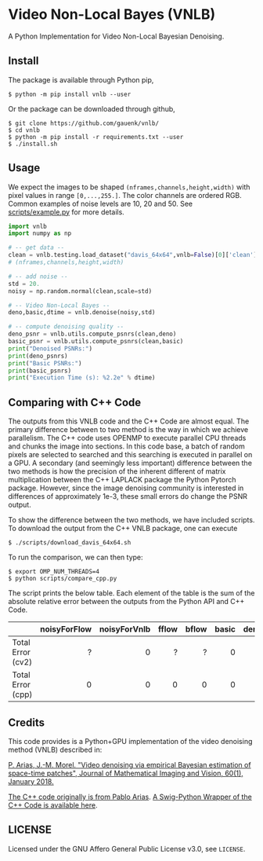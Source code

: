 Video Non-Local Bayes (VNLB)
=========================================
A Python Implementation for Video Non-Local Bayesian Denoising. 


Install
-------

The package is available through Python pip,

```
$ python -m pip install vnlb --user
```

Or the package can be downloaded through github,

```
$ git clone https://github.com/gauenk/vnlb/
$ cd vnlb
$ python -m pip install -r requirements.txt --user
$ ./install.sh
```

Usage
-----

We expect the images to be shaped `(nframes,channels,height,width)` with
pixel values in range `[0,...,255.]`. The color channels are ordered RGB. Common examples of noise levels are 10, 20 and 50. See [scripts/example.py](https://github.com/gauenk/vnlb/blob/master/scripts/example.py) for more details.

```python
import vnlb
import numpy as np

# -- get data --
clean = vnlb.testing.load_dataset("davis_64x64",vnlb=False)[0]['clean'].copy()[:3]              
# (nframes,channels,height,width)

# -- add noise --
std = 20.
noisy = np.random.normal(clean,scale=std)

# -- Video Non-Local Bayes --
deno,basic,dtime = vnlb.denoise(noisy,std)

# -- compute denoising quality --
deno_psnr = vnlb.utils.compute_psnrs(clean,deno)
basic_psnr = vnlb.utils.compute_psnrs(clean,basic)
print("Denoised PSNRs:")
print(deno_psnrs)
print("Basic PSNRs:")
print(basic_psnrs)
print("Execution Time (s): %2.2e" % dtime)

```

Comparing with C++ Code
---

The outputs from this VNLB code and the C++ Code are almost equal. The primary difference between to two method is the way in which we achieve parallelism. The C++ code uses OPENMP to execute parallel CPU threads and chunks the image into sections. In this code base, a batch of random pixels are selected to searched and this searching is executed in parallel on a GPU. A secondary (and seemingly less important) difference between the two methods is how the precision of the inherent different of matrix multiplication between the C++ LAPLACK package the Python Pytorch package. However, since the image denoising community is interested in differences of approximately 1e-3, these small errors do change the PSNR output.

To show the difference between the two methods, we have included scripts. To download the output from the C++ VNLB package, one can execute

```
$ ./scripts/download_davis_64x64.sh
```

To run the comparison, we can then type:

```
$ export OMP_NUM_THREADS=4
$ python scripts/compare_cpp.py
```

The script prints the below table. Each element of the table is the sum of the absolute relative error between the outputs from the Python API and C++ Code.

|                   |   noisyForFlow |   noisyForVnlb |   fflow |   bflow |   basic |   denoised |
|:------------------|---------------:|---------------:|--------:|--------:|--------:|-----------:|
| Total Error (cv2) |    ? |              0 | ? |  ? |       0 |          0 |
| Total Error (cpp) |    0           |              0 |   0     |   0     |       0 |          0 |


Credits
--------

This code provides is a Python+GPU implementation of the video denoising method (VNLB) described in:

[P. Arias, J.-M. Morel. "Video denoising via empirical Bayesian estimation of
space-time patches", Journal of Mathematical Imaging and Vision, 60(1),
January 2018.](https://link.springer.com/article/10.1007%2Fs10851-017-0742-4)

[The C++ code originally is from Pablo Arias](https://github.com/pariasm/vnlb). [A Swig-Python Wrapper of the C++ Code is available here](https://github.com/gauenk/svnlb).


LICENSE
-------

Licensed under the GNU Affero General Public License v3.0, see `LICENSE`.
